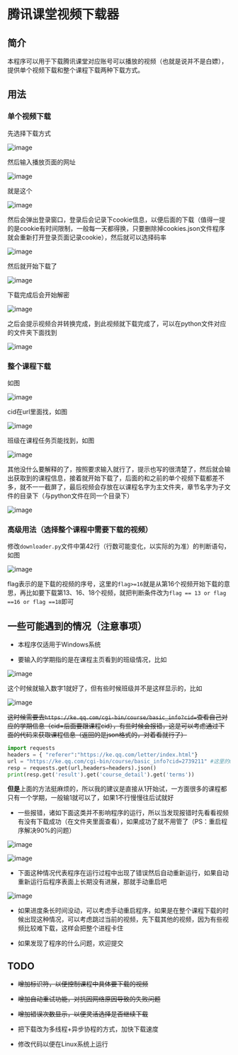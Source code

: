 # 腾讯课堂视频下载器

## 简介 

本程序可以用于下载腾讯课堂对应账号可以播放的视频（也就是说并不是白嫖），提供单个视频下载和整个课程下载两种下载方式。

## 用法

### 单个视频下载

先选择下载方式

![image](https://user-images.githubusercontent.com/87589322/154710343-803e2a84-1703-4b12-a4b8-0d26452567d4.png)

然后输入播放页面的网址

![image](https://user-images.githubusercontent.com/87589322/154710393-2dd7090e-10a8-4072-b70d-cefb47b06a07.png)

就是这个

![image](https://user-images.githubusercontent.com/87589322/154711505-06336fd1-7708-41f6-a778-5bc6b14b4a7e.png)

然后会弹出登录窗口，登录后会记录下cookie信息，以便后面的下载（值得一提的是cookie有时间限制，一般每一天都得换，只要删除掉cookies.json文件程序就会重新打开登录页面记录cookie），然后就可以选择码率

![image](https://user-images.githubusercontent.com/87589322/154711687-aeaf609e-da78-4c6b-a88b-e408acc86d4a.png)

然后就开始下载了

![image](https://user-images.githubusercontent.com/87589322/154711640-19e3e032-274b-4851-a952-897051358471.png)

下载完成后会开始解密

![image](https://user-images.githubusercontent.com/87589322/154711758-9de5c32b-b3f7-4c5d-b45e-b50fb8a98c1c.png)

之后会提示视频合并转换完成，到此视频就下载完成了，可以在python文件对应的文件夹下面找到

![image](https://user-images.githubusercontent.com/87589322/154711768-804c7235-8ebb-4ed5-9e20-fb6a3d838c14.png)

### 整个课程下载

如图

![image](https://user-images.githubusercontent.com/87589322/154711798-900eb872-0a0e-4c51-949a-a1c4e85b4f20.png)

cid在url里面找，如图

![image](https://user-images.githubusercontent.com/87589322/154711818-a523eeb4-042a-471a-9b80-537c93d02bbc.png)

班级在课程任务页能找到，如图

![image](https://user-images.githubusercontent.com/87589322/154711850-e18f85f8-c400-47c5-baf9-78f6e17a47d6.png)

其他没什么要解释的了，按照要求输入就行了，提示也写的很清楚了，然后就会输出获取到的课程信息，接着就开始下载了，后面的和之前的单个视频下载都差不多，就不一一截屏了，最后视频会存放在以课程名字为主文件夹，章节名字为子文件的目录下（与python文件在同一个目录下）

![image](https://user-images.githubusercontent.com/87589322/154711884-611a578d-5b50-4543-836b-4297ab10ab13.png)

### 高级用法（选择整个课程中需要下载的视频）

修改`downloader.py`文件中第42行（行数可能变化，以实际的为准）的判断语句，如图

![image](https://user-images.githubusercontent.com/87589322/154711935-6121e4cb-d2c1-4735-895a-329e373bde93.png)

flag表示的是下载的视频的序号，这里的`flag>=16`就是从第16个视频开始下载的意思，再比如要下载第13、16、18个视频，就把判断条件改为`flag == 13 or flag ==16 or flag ==18`即可

## 一些可能遇到的情况（注意事项）

+ 本程序仅适用于Windows系统

+ 要输入的学期指的是在课程主页看到的班级情况，比如

![image](https://user-images.githubusercontent.com/87589322/154711949-0c19bf11-ab39-4349-8466-58cfe37059cb.png)

  这个时候就输入数字1就好了，但有些时候班级并不是这样显示的，比如

![image](https://user-images.githubusercontent.com/87589322/154711986-35ad5a85-6756-428d-806f-4319c1a525f1.png)

  ~~这时候需要去`https://ke.qq.com/cgi-bin/course/basic_info?cid=`查看自己对应的学期信息（cid=后面要跟课程cid），有些时候会报错，这是可以考虑通过下面的代码来获取课程信息（返回的是json格式的，对着看就行了）~~

  ```python
  import requests
  headers = { "referer":"https://ke.qq.com/letter/index.html"}
  url = "https://ke.qq.com/cgi-bin/course/basic_info?cid=2739211" #这里的url只是例子
  resp = requests.get(url,headers=headers).json()
  print(resp.get('result').get('course_detail').get('terms'))
  ```

  **但是**上面的方法挺麻烦的，所以我的建议是直接从1开始试，一方面很多的课程都只有一个学期，一般输1就可以了，如果1不行慢慢往后试就好

+ 一些报错，诸如下面这类并不影响程序的运行，所以当发现报错时先看看视频有没有下载成功（在文件夹里面查看），如果成功了就不用管了（PS：重启程序解决90%的问题）

![image](https://user-images.githubusercontent.com/87589322/154712066-80dabf6b-e39c-437f-a936-cd5981b0f502.png)

![image](https://user-images.githubusercontent.com/87589322/154712080-6078ea9a-ba15-4133-a800-2fb9376c5376.png)

+ 下面这种情况代表程序在运行过程中出现了错误然后自动重新运行，如果自动重新运行后程序表面上长期没有进展，那就手动重启吧

![image](https://user-images.githubusercontent.com/87589322/154712137-dfcca76a-8b48-4e5c-89e8-853a0d82d940.png)

+ 如果进度条长时间没动，可以考虑手动重启程序，如果是在整个课程下载的时候出现这种情况，可以考虑跳过当前的视频，先下载其他的视频，因为有些视频比较难下载，这样会把整个进程卡住

+ 如果发现了程序的什么问题，欢迎提交

## TODO

+ ~~增加标识符，以便控制课程中具体要下载的视频~~
+ ~~增加自动重试功能，对抗因网络原因导致的失败问题~~
+ ~~增加错误次数显示，以便灵活选择是否继续下载~~

+ 把下载改为多线程+异步协程的方式，加快下载速度
+ 修改代码以便在Linux系统上运行
